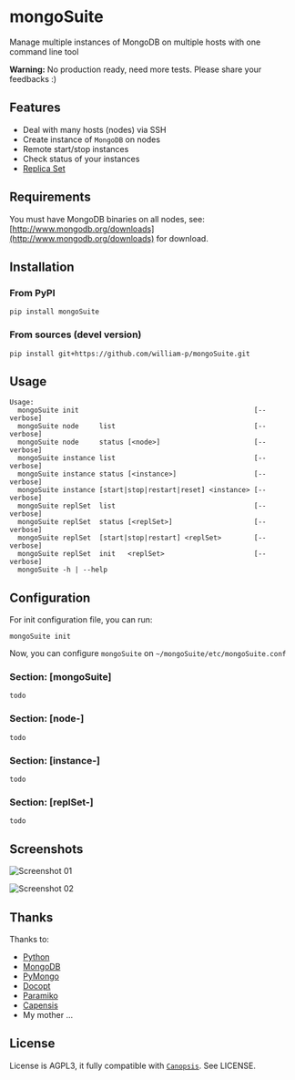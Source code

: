 mongoSuite
==========

Manage multiple instances of MongoDB on multiple hosts with one command line tool

**Warning:** No production ready, need more tests. Please share your feedbacks :)

## Features

* Deal with many hosts (nodes) via SSH
* Create instance of `MongoDB` on nodes
* Remote start/stop instances
* Check status of your instances
* [Replica Set](https://github.com/william-p/mongoSuite/wiki)

## Requirements

You must have MongoDB binaries on all nodes, see: [http://www.mongodb.org/downloads](http://www.mongodb.org/downloads) for download.

## Installation

### From PyPI
```
pip install mongoSuite
```

### From sources (devel version)
```
pip install git+https://github.com/william-p/mongoSuite.git
```

## Usage

```
Usage:
  mongoSuite init                                           [--verbose]
  mongoSuite node     list                                  [--verbose]
  mongoSuite node     status [<node>]                       [--verbose]
  mongoSuite instance list                                  [--verbose]
  mongoSuite instance status [<instance>]                   [--verbose]
  mongoSuite instance [start|stop|restart|reset] <instance> [--verbose]
  mongoSuite replSet  list                                  [--verbose]
  mongoSuite replSet  status [<replSet>]                    [--verbose]
  mongoSuite replSet  [start|stop|restart] <replSet>        [--verbose]
  mongoSuite replSet  init   <replSet>                      [--verbose]
  mongoSuite -h | --help
```

## Configuration

For init configuration file, you can run:
```
mongoSuite init
```

Now, you can configure `mongoSuite` on `~/mongoSuite/etc/mongoSuite.conf`

### Section: [mongoSuite]

`todo`

### Section: [node-<NAME>]

`todo`

### Section: [instance-<NAME>]

`todo`

### Section: [replSet-<NAME>]

`todo`

## Screenshots

![Screenshot 01](https://raw.github.com/william-p/mongoSuite/master/screenshots/01.png)

![Screenshot 02](https://raw.github.com/william-p/mongoSuite/master/screenshots/02.png)

## Thanks

Thanks to:
* [Python](http://www.python.org/)
* [MongoDB](http://www.mongodb.org/)
* [PyMongo](https://github.com/mongodb/mongo-python-driver)
* [Docopt](http://docopt.org/)
* [Paramiko](https://github.com/paramiko/paramiko/)
* [Capensis](http://www.capensis.fr)
* My mother ...

## License
License is AGPL3, it fully compatible with [`Canopsis`](https://github.com/capensis/canopsis). See LICENSE.
